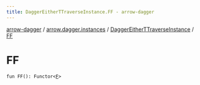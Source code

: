 ```yaml
---
title: DaggerEitherTTraverseInstance.FF - arrow-dagger
---
```


[arrow-dagger](../../index.html) / [arrow.dagger.instances](../index.html) / [DaggerEitherTTraverseInstance](index.html) / [FF](./-f-f.html)

# FF

`fun FF(): Functor<`[`F`](index.html#F)`>`